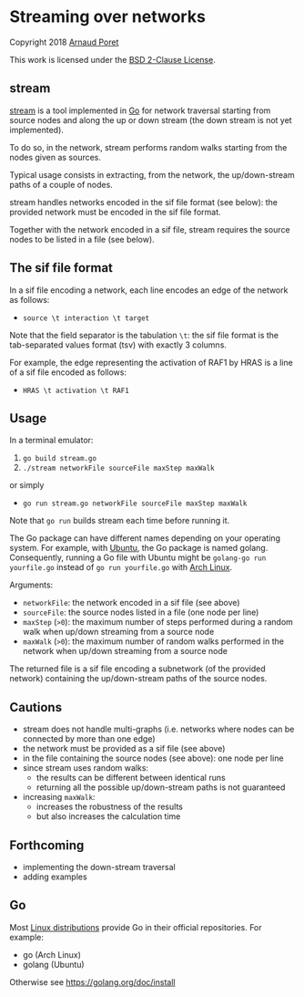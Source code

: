 # Streaming over networks

Copyright 2018 [Arnaud Poret](https://github.com/arnaudporet)

This work is licensed under the [BSD 2-Clause License](https://raw.githubusercontent.com/arnaudporet/stream/master/license.txt).

## stream

[stream](https://github.com/arnaudporet/stream) is a tool implemented in [Go](https://golang.org) for network traversal starting from source nodes and along the up or down stream (the down stream is not yet implemented).

To do so, in the network, stream performs random walks starting from the nodes given as sources.

Typical usage consists in extracting, from the network, the up/down-stream paths of a couple of nodes.

stream handles networks encoded in the sif file format (see below): the provided network must be encoded in the sif file format.

Together with the network encoded in a sif file, stream requires the source nodes to be listed in a file (see below).

## The sif file format

In a sif file encoding a network, each line encodes an edge of the network as follows:
* `source \t interaction \t target`

Note that the field separator is the tabulation `\t`: the sif file format is the tab-separated values format (tsv) with exactly 3 columns.

For example, the edge representing the activation of RAF1 by HRAS is a line of a sif file encoded as follows:
* `HRAS \t activation \t RAF1`

## Usage

In a terminal emulator:
1. `go build stream.go`
2. `./stream networkFile sourceFile maxStep maxWalk`

or simply
* `go run stream.go networkFile sourceFile maxStep maxWalk`

Note that `go run` builds stream each time before running it.

The Go package can have different names depending on your operating system. For example, with [Ubuntu](https://www.ubuntu.com), the Go package is named golang. Consequently, running a Go file with Ubuntu might be `golang-go run yourfile.go` instead of `go run yourfile.go` with [Arch Linux](https://www.archlinux.org).

Arguments:
* `networkFile`: the network encoded in a sif file (see above)
* `sourceFile`: the source nodes listed in a file (one node per line)
* `maxStep` (`>0`): the maximum number of steps performed during a random walk when up/down streaming from a source node
* `maxWalk` (`>0`): the maximum number of random walks performed in the network when up/down streaming from a source node

The returned file is a sif file encoding a subnetwork (of the provided network) containing the up/down-stream paths of the source nodes.

## Cautions

* stream does not handle multi-graphs (i.e. networks where nodes can be connected by more than one edge)
* the network must be provided as a sif file (see above)
* in the file containing the source nodes (see above): one node per line
* since stream uses random walks:
    * the results can be different between identical runs
    * returning all the possible up/down-stream paths is not guaranteed
* increasing `maxWalk`:
    * increases the robustness of the results
    * but also increases the calculation time

## Forthcoming

* implementing the down-stream traversal
* adding examples

## Go

Most [Linux distributions](https://distrowatch.com) provide Go in their official repositories. For example:
* go (Arch Linux)
* golang (Ubuntu)

Otherwise see https://golang.org/doc/install
